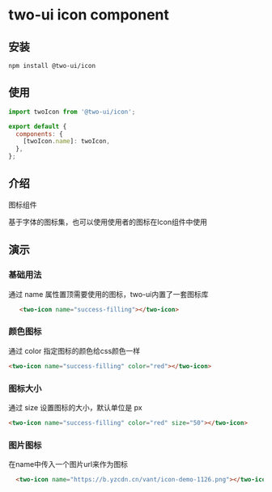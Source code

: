 # two-ui icon component

## 安装

```shell
npm install @two-ui/icon
```

## 使用

```javascript
import twoIcon from '@two-ui/icon';

export default {
  components: {
    [twoIcon.name]: twoIcon,
  },
};

```

## 介绍

图标组件

基于字体的图标集，也可以使用使用者的图标在Icon组件中使用

## 演示

<block>
  <h3>基础用法</h3>
  <p>通过 <span>name</span> 属性置顶需要使用的图标，two-ui内置了一套图标库</p>

```html
   <two-icon name="success-filling"></two-icon>
```
</block>

<block>
  <h3>颜色图标</h3>
  <p>通过 <span>color</span> 指定图标的颜色给css颜色一样</p>

```html
<two-icon name="success-filling" color="red"></two-icon>
```
</block>

<block>
  <h3>图标大小</h3>
  <p>通过 <span>size</span> 设置图标的大小，默认单位是 <span>px</span></p>

```html
<two-icon name="success-filling" color="red" size="50"></two-icon>
```
</block>

<block>
  <h3>图片图标</h3>
  <p>在<span>name</span>中传入一个图片url来作为图标</p>

```html
  <two-icon name="https://b.yzcdn.cn/vant/icon-demo-1126.png"></two-icon>
```
</block>